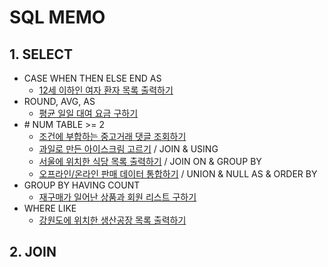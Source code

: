 # SQL MEMO

## 1. SELECT

- CASE WHEN THEN ELSE END AS
  - [12세 이하인 여자 환자 목록 출력하기](https://school.programmers.co.kr/learn/courses/30/lessons/132201)
- ROUND, AVG, AS
  - [평균 일일 대여 요금 구하기](https://school.programmers.co.kr/learn/courses/30/lessons/151136)
- \# NUM TABLE >= 2
  - [조건에 부합하는 중고거래 댓글 조회하기](https://school.programmers.co.kr/learn/courses/30/lessons/164673)
  - [과일로 만든 아이스크림 고르기](https://school.programmers.co.kr/learn/courses/30/lessons/133025) / JOIN & USING
  - [서울에 위치한 식당 목록 출력하기](https://school.programmers.co.kr/learn/courses/30/lessons/131118) / JOIN ON & GROUP BY
  - [오프라인/온라인 판매 데이터 통합하기](https://school.programmers.co.kr/learn/courses/30/lessons/131537) / UNION & NULL AS & ORDER BY
- GROUP BY HAVING COUNT
  - [재구매가 일어난 상품과 회원 리스트 구하기](https://school.programmers.co.kr/learn/courses/30/lessons/131536)
- WHERE LIKE
  - [강원도에 위치한 생산공장 목록 출력하기](https://school.programmers.co.kr/learn/courses/30/lessons/131112)

## 2. JOIN
